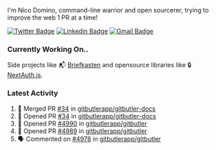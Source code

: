 
I'm Nico Domino, command-line warrior and open sourcerer, trying to improve the web 1 PR at a time!

[![Twitter Badge](https://img.shields.io/badge/-@ndom91-1ca0f1?style=flat-square&labelColor=1ca0f1&logo=twitter&logoColor=white&link=https://twitter.com/ndom91)](https://twitter.com/ndom91) [![Linkedin Badge](https://img.shields.io/badge/-ndom91-blue?style=flat-square&logo=Linkedin&logoColor=white&link=https://www.linkedin.com/in/ndom91/)](https://www.linkedin.com/in/ndom91/) [![Gmail Badge](https://img.shields.io/badge/-yo@ndo.dev-c14438?style=flat-square&logo=mail.ru&logoColor=white&link=mailto:yo@ndo.dev)](mailto:yo@ndo.dev)

### Currently Working On..

Side projects like 📬 [Briefkasten](https://briefkastenhq.com) and opensource libraries like 🔒 [NextAuth.js](https://github.com/nextauthjs/next-auth).

<!--START_SECTION_PROFILE_VIEWS:readme-info-->
<!--END_SECTION_PROFILE_VIEWS:readme-info-->

<!--START_SECTION_DAILY_COMMIT:readme-info-->
<!--END_SECTION_DAILY_COMMIT:readme-info-->

<!--START_SECTION_WEEKLY_COMMIT:readme-info-->
<!--END_SECTION_WEEKLY_COMMIT:readme-info-->

### Latest Activity

<!--START_SECTION:activity-->
1. 🎉 Merged PR [#34](https://github.com/gitbutlerapp/gitbutler-docs/pull/34) in [gitbutlerapp/gitbutler-docs](https://github.com/gitbutlerapp/gitbutler-docs)
2. 💪 Opened PR [#34](https://github.com/gitbutlerapp/gitbutler-docs/pull/34) in [gitbutlerapp/gitbutler-docs](https://github.com/gitbutlerapp/gitbutler-docs)
3. 💪 Opened PR [#4990](https://github.com/gitbutlerapp/gitbutler/pull/4990) in [gitbutlerapp/gitbutler](https://github.com/gitbutlerapp/gitbutler)
4. 💪 Opened PR [#4989](https://github.com/gitbutlerapp/gitbutler/pull/4989) in [gitbutlerapp/gitbutler](https://github.com/gitbutlerapp/gitbutler)
5. 🗣 Commented on [#4978](https://github.com/gitbutlerapp/gitbutler/pull/4978#issuecomment-2380837565) in [gitbutlerapp/gitbutler](https://github.com/gitbutlerapp/gitbutler)
<!--END_SECTION:activity-->
